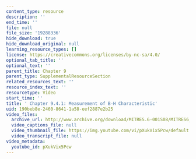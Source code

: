 ```yaml
---
content_type: resource
description: ''
end_time: ''
file: null
file_size: '19288336'
hide_download: true
hide_download_original: null
learning_resource_types: []
license: https://creativecommons.org/licenses/by-nc-sa/4.0/
optional_tab_title: ''
optional_text: ''
parent_title: Chapter 9
parent_type: SupplementalResourceSection
related_resources_text: ''
resource_index_text: ''
resourcetype: Video
start_time: ''
title: ' Chapter 9.4.1: Measurement of B-H Characteristic'
uid: 190beb8e-2460-8641-1a58-eef2887e2b25
video_files:
  archive_url: http://www.archive.org/download/MITRES.6-001S08/MITRES6_001S08_9-4-1_300k.mp4
  video_captions_file: null
  video_thumbnail_file: https://img.youtube.com/vi/pXukVix5Pcw/default.jpg
  video_transcript_file: null
video_metadata:
  youtube_id: pXukVix5Pcw
---
```

